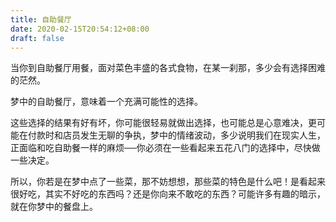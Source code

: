 ```yaml
---
title: 自助餐厅
date: 2020-02-15T20:54:12+08:00
draft: false
---
```


当你到自助餐厅用餐，面对菜色丰盛的各式食物，在某一刹那，多少会有选择困难的茫然。<br>


梦中的自助餐厅，意味着一个充满可能性的选择。<br>


这些选择的结果有好有坏，你可能很轻易就做出选择，也可能总是心意难决，更可能在付款时和店员发生无聊的争执，梦中的情绪波动，多少说明我们在现实人生，正面临和吃自助餐一样的麻烦──你必须在一些看起来五花八门的选择中，尽快做一些决定。<br>


所以，你若是在梦中点了一些菜，那不妨想想，那些菜的特色是什么吧！是看起来很好吃，其实不好吃的东西吗？还是你向来不敢吃的东西？可能许多有趣的暗示，就在你梦中的餐盘上。<br>
